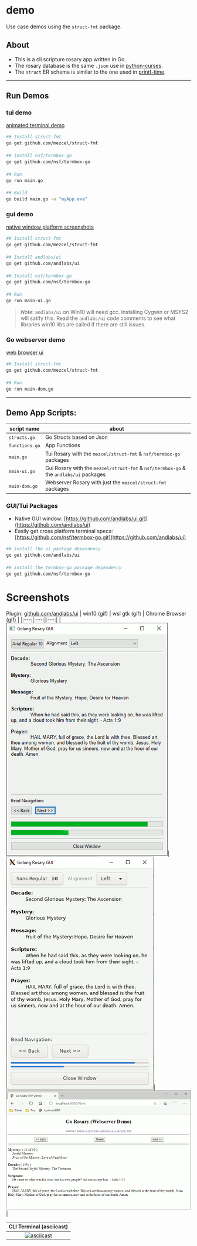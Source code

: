 # demo

Use case demos using the ```struct-fmt``` package.

## About

* This is a cli scripture rosary app written in Go.
* The rosary database is the same ```.json``` use in [python-curses]( http://github.com/mezcel/python-curses ).
* The ```struct``` ER schema is similar to the one used in [printf-time]( http://github.com/mezcel/printf-time ).

---

## Run Demos

### tui demo

[animated terminal demo](#animated-tui-demo)

```sh
## Install struct-fmt
go get github.com/mezcel/struct-fmt

## Install nsf/termbox-go
go get github.com/nsf/termbox-go

## Run
go run main.go

## Build
go build main.go -o "myApp.exe"
```

### gui demo

[native window platform screenshots](#screenshots)

```sh
## Install struct-fmt
go get github.com/mezcel/struct-fmt

## Install andlabs/ui
go get github.com/andlabs/ui

## Install nsf/termbox-go
go get github.com/nsf/termbox-go

## Run
go run main-ui.go
```

> *Note*: ```andlabs/ui``` on Win10 will need gcc. Installing Cygwin or MSYS2 will satify this. Read the ```andlabs/ui``` code comments to see what libraries win10 libs are called if there are still issues.

### Go webserver demo

[web browser ui](#screenshots)

```sh
## Install struct-fmt
go get github.com/mezcel/struct-fmt

## Run
go run main-dom.go
```

---

## Demo App Scripts:

| script name | about |
| --- | --- |
|```structs.go```|Go Structs based on Json|
|```functions.go```|App Functions|
|```main.go```|Tui Rosary with the ```mezcel/struct-fmt``` & ```nsf/termbox-go``` packages|
|```main-ui.go```|Gui Rosary with the ```mezcel/struct-fmt``` & ```nsf/termbox-go``` & the ```andlabs/ui``` packages |
|```main-dom.go```|Webserver Rosary with just the ```mezcel/struct-fmt``` packages |

### GUI/Tui Packages

* Native GUI window: [https://github.com/andlabs/ui.git](https://github.com/andlabs/ui)
* Easily get cross platform terminal specs: [https://github.com/nsf/termbox-go.git](https://github.com/andlabs/ui)

```sh
## install the ui package dependency
go get github.com/andlabs/ui

## install the termbox-go package dependency
go get github.com/nsf/termbox-go
```

# Screenshots

Plugin: [github.com/andlabs/ui](https://github.com/andlabs/ui)
| win10 (gif) | wsl gtk (gif) | Chrome Browser (gif) |
|:---:|:---:|:---:|
|![win10.gif](./screenshots/win10.gif)|![wsl-gtk.gif](./screenshots/wsl-gtk.gif)|![chrome.gif](screenshots/chrome.gif)|

| CLI Terminal (asciicast) |
|:---:|
|[![asciicast](https://asciinema.org/a/343751.svg)](https://asciinema.org/a/343751)|